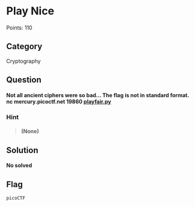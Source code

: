# Play Nice
Points: 110

## Category
Cryptography

## Question
#### Not all ancient ciphers were so bad... The flag is not in standard format. nc mercury.picoctf.net 19860 [playfair.py](https://mercury.picoctf.net/static/3f082e143dd5b4ffe1a0aaaf317872b8/playfair.py)

### Hint
>#### (None)



 
## Solution

#### No solved
## Flag
`picoCTF`